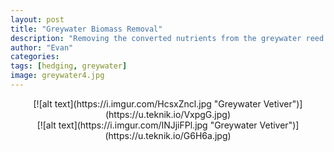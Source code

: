 ```yaml
---
layout: post
title: "Greywater Biomass Removal"
description: "Removing the converted nutrients from the greywater reed bed"
author: "Evan"
categories: 
tags: [hedging, greywater]
image: greywater4.jpg
---
```

<div style="text-align:center" markdown="1">
[![alt text](https://i.imgur.com/HcsxZncl.jpg "Greywater Vetiver")](https://u.teknik.io/VxpgG.jpg)
</div>

<div style="text-align:center" markdown="1">
[![alt text](https://i.imgur.com/INJjiFPl.jpg "Greywater Vetiver")](https://u.teknik.io/G6H6a.jpg)
</div>